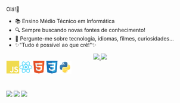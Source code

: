 Olá!👋

- 📚 Ensino Médio Técnico em Informática
- 🔍 Sempre buscando novas fontes de conhecimento!
- 💬 Pergunte-me sobre tecnologia, idiomas, filmes, curiosidades... 
- ✨"Tudo é possível ao que crê!"✨

<div align="center">
  <a href="https://github.com/vitoriabarbosa">
  <img width="48%" src="https://github-readme-stats.vercel.app/api?username=vitoriabarbosa&show_icons=true&theme=dracula&include_all_commits=true&count_public=true"/>
  <img width="48%" src="https://github-readme-stats.vercel.app/api/top-langs/?username=vitoriabarbosa&layout=compact&langs_count=7&theme=dracula"/>
</div>
  
<div style="display: flex", ><br>
<!--  <img align="center" alt="Java" height="40" width="40" src="https://raw.githubusercontent.com/devicons/devicon/master/icons/java/java-plain.svg">  -->
  <img align="center" alt="Js" height="35" width="35" src="https://raw.githubusercontent.com/devicons/devicon/master/icons/javascript/javascript-plain.svg">
  <img align="center" alt="React" height="35" width="35" src="https://raw.githubusercontent.com/devicons/devicon/master/icons/react/react-original.svg">
  <img align="center" alt="HTML" height="35" width="35" src="https://raw.githubusercontent.com/devicons/devicon/master/icons/html5/html5-original.svg">
  <img align="center" alt="CSS" height="35" width="35" src="https://raw.githubusercontent.com/devicons/devicon/master/icons/css3/css3-original.svg">
  <img align="center" alt="Python" height="35" width="35" src="https://raw.githubusercontent.com/devicons/devicon/master/icons/python/python-original.svg">
</div>

  ##
 
<div><br>
  <a href="https://instagram.com/barbosa.crf_" target="_blank"><img src="https://img.shields.io/badge/-Instagram-%23E4405F?style=for-the-badge&logo=instagram&logoColor=white" target="_blank"></a>
  <a href = "mailto:vitoriabarbosa2474@gmail.com"><img src="https://img.shields.io/badge/-Gmail-%23333?style=for-the-badge&logo=gmail&logoColor=white" target="_blank"></a>
  <a href="https://www.linkedin.com/in/vitoriabarbosaa" target="_blank"><img src="https://img.shields.io/badge/-LinkedIn-%230077B5?style=for-the-badge&logo=linkedin&logoColor=white" target="_blank"></a>
</div>

<!--  [![Readme Card](https://github-readme-stats.vercel.app/api/pin/?username=vitoriabarbosa&repo=github-readme-stats)](https://github.com/vitoriabarbosa/github-readme-stats)  -->
